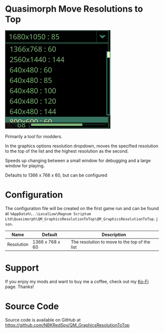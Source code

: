 # Quasimorph Move Resolutions to Top

![slot loader icon](media/thumbnail.png)

Primarily a tool for modders.

In the graphics options resolution dropdown, moves the specified resolution to the top of the list and the highest resolution as the second.

Speeds up changing between a small window for debugging and a large window for playing.

Defaults to 1366 x 768 x 60, but can be configured

# Configuration

The configuration file will be created on the first game run and can be found at `%AppData%\..\LocalLow\Magnum Scriptum Ltd\Quasimorph\QM_GraphicsResolutionToTop\QM_GraphicsResolutionToTop.json`.


|Name|Default|Description|
|--|--|--|
|Resolution|1366 x 768 x 60|The resolution to move to the top of the list|

# Support
If you enjoy my mods and want to buy me a coffee, check out my [Ko-Fi](https://ko-fi.com/nbkredspy71915) page.
Thanks!

# Source Code
Source code is available on GitHub at https://github.com/NBKRedSpy/QM_GraphicsResolutionToTop
